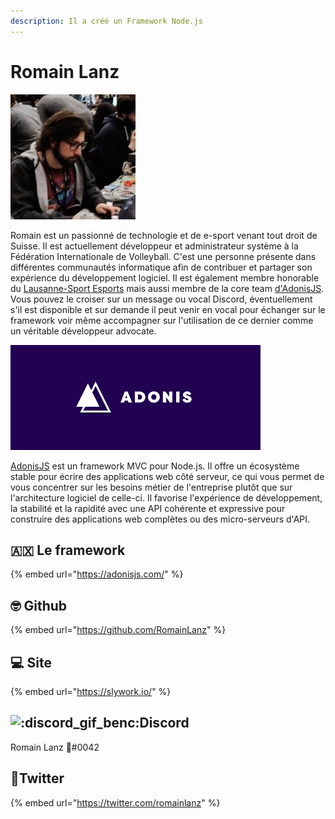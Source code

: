 ```yaml
---
description: Il a créé un Framework Node.js
---
```


# Romain Lanz



![](../.gitbook/assets/1591648215650.jpeg)

Romain est un passionné de technologie et de e-sport venant tout droit de Suisse. Il est actuellement développeur et administrateur système à la Fédération Internationale de Volleyball. C'est une personne présente dans différentes communautés informatique afin de contribuer et partager son expérience du développement logiciel. Il est également membre honorable du [Lausanne-Sport Esports](https://twitter.com/lausanneesports) mais aussi membre de la core team [d'AdonisJS](https://adonisjs.com/). Vous pouvez le croiser sur un message ou vocal Discord, éventuellement s'il est disponible et sur demande il peut venir en vocal pour échanger sur le framework voir même accompagner sur l'utilisation de ce dernier comme un véritable développeur advocate.

![](../.gitbook/assets/p80ppz10urpsg40a79q9.png)

[AdonisJS](https://adonisjs.com/) est un framework MVC pour Node.js. Il offre un écosystème stable pour écrire des applications web côté serveur, ce qui vous permet de vous concentrer sur les besoins métier de l'entreprise plutôt que sur l'architecture logiciel de celle-ci. Il favorise l'expérience de développement, la stabilité et la rapidité avec une API cohérente et expressive pour construire des applications web complètes ou des micro-serveurs d'API.

## 🇦🇽 Le framework

{% embed url="https://adonisjs.com/" %}

## 🤓 Github

{% embed url="https://github.com/RomainLanz" %}

## 💻 Site

{% embed url="https://slywork.io/" %}

## ![:discord\_gif\_benc:](https://cdn.discordapp.com/emojis/745264159851151471.gif?v=1)Discord

Romain Lanz 🦊\#0042

## 📰Twitter



{% embed url="https://twitter.com/romainlanz" %}



